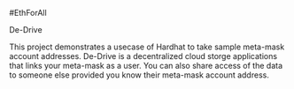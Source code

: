 #EthForAll 

De-Drive

This project demonstrates a usecase of Hardhat to take sample meta-mask account addresses. 
De-Drive is a decentralized cloud storge applications that links your meta-mask as a user.
You can also share access of the data to someone else provided you know their meta-mask account address.
